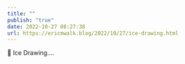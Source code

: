 ```yaml
---
title: ""
publish: "true"
date: 2022-10-27 08:27:38
url: https://ericmwalk.blog/2022/10/27/ice-drawing.html
---
```


<div xmlns="http://www.w3.org/1999/xhtml">
<p>🏒 Ice Drawing….</p>
</div>